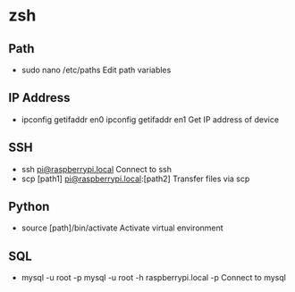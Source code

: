 # zsh

## Path

- sudo nano /etc/paths
    Edit path variables

## IP Address

- ipconfig getifaddr en0
    ipconfig getifaddr en1
    Get IP address of device

## SSH

- ssh pi@raspberrypi.local
    Connect to ssh
- scp \[path1\] pi@raspberrypi.local:\[path2\]
    Transfer files via scp

## Python

- source \[path\]/bin/activate
    Activate virtual environment

## SQL

- mysql \-u root \-p
    mysql \-u root \-h raspberrypi.local \-p
    Connect to mysql
